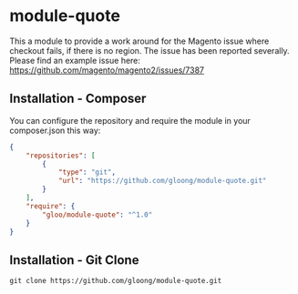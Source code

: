 # module-quote

This a module to provide a work around for the Magento issue where checkout fails, if there is no region.
The issue has been reported severally. Please find an example issue here: 
https://github.com/magento/magento2/issues/7387

## Installation - Composer

You can configure the repository and require the module in your composer.json this way:
```json
{
    "repositories": [
        {
            "type": "git",
            "url": "https://github.com/gloong/module-quote.git"
        }
    ],
    "require": {
        "gloo/module-quote": "^1.0"
    }
}
```
## Installation  - Git Clone
```git clone https://github.com/gloong/module-quote.git```
